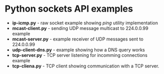 # Python sockets API examples

* **ip-icmp.py** - raw socket example showing *ping* utility implementation
* **mcast-client.py** - sending UDP message multicast to 224.0.0.99 example
* **mcast-server.py** - example receiver of UDP messages sent to 224.0.0.99
* **udp-client-dns.py** - example showing how a DNS query works
* **tcp-server.py** - TCP server listening for incomming connections example
* **tcp-cliena.py** - TCP client showing communication with a TCP server.


